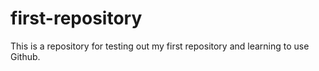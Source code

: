 # first-repository

This is a repository for testing out my first repository and learning to use Github.
